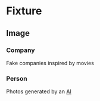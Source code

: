 # Fixture

## Image

### Company

Fake companies inspired by movies

### Person

Photos generated by an [AI](https://this-person-does-not-exist.com/en)
